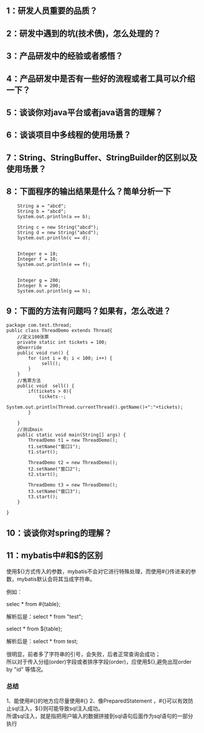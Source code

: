 ## 1：研发人员重要的品质？
## 2：研发中遇到的坑(技术债)，怎么处理的？
## 3：产品研发中的经验或者感悟？
## 4：产品研发中是否有一些好的流程或者工具可以介绍一下？



## 5：谈谈你对java平台或者java语言的理解？
## 6：谈谈项目中多线程的使用场景？
## 7：String、StringBuffer、StringBuilder的区别以及使用场景？


## 8：下面程序的输出结果是什么？简单分析一下


    	String a = "abcd";
		String b = "abcd";
		System.out.println(a == b);
		
		String c = new String("abcd");
		String d = new String("abcd");
		System.out.println(c == d);
		
		
		Integer e = 10;
		Integer f = 10;
		System.out.println(e == f);
		
		
		Integer g = 200;
		Integer h = 200;
		System.out.println(g == h);






## 9：下面的方法有问题吗？如果有，怎么改进？

    package com.test.thread;
	public class ThreadDemo extends Thread{
		//定义100张票
		private static int tickets = 100;
		@Override
		public void run() {
			for (int i = 0; i < 100; i++) {
				 sell();
			}
		}
		//售票方法
		public void  sell() {
			if(tickets > 0){
				tickets--;
				System.out.println(Thread.currentThread().getName()+":"+tickets);
			}
			
		}
		//测试main
		public static void main(String[] args) {
			ThreadDemo t1 = new ThreadDemo();
			t1.setName("窗口1");
			t1.start();
			
			ThreadDemo t2 = new ThreadDemo();
			t2.setName("窗口2");
			t2.start();
			
			ThreadDemo t3 = new ThreadDemo();
			t3.setName("窗口3");
			t3.start();
		}
	
	}


## 10：谈谈你对spring的理解？

## 11：mybatis中#和$的区别
使用${}方式传入的参数，mybatis不会对它进行特殊处理，而使用#{}传进来的参数，mybatis默认会将其当成字符串。<br>

例如：

selec * from #{table}; 

解析后是：select * from "test";  

select * from ${table}; 

解析后是：select * from test;

很明显，前者多了字符串的引号，会失败，后者正常查询会成功；<br>
所以对于传入分组(order)字段或者排序字段(order)，应使用${},避免出现order  by "id" 等情况。

### 总结
1、能使用#{}的地方应尽量使用#{}
2、像PreparedStatement ，#{}可以有效防止sql注入，${}则可能导致sql注入成功。<br>
所谓sql注入，就是指把用户输入的数据拼接到sql语句后面作为sql语句的一部分执行<br>